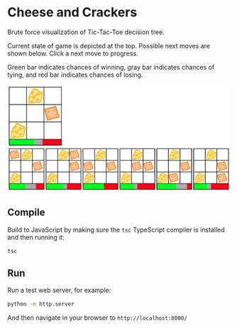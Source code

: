 # Cheese and Crackers

Brute force visualization of Tic-Tac-Toe decision tree.

Current state of game is depicted at the top. Possible next moves are shown below. Click a next move to progress.

Green bar indicates chances of winning, gray bar indicates chances of tying, and red bar indicates chances of losing.

![Screenshot](screenshot.png)

## Compile

Build to JavaScript by making sure the `tsc` TypeScript compiler is installed and then running it:
```bash
tsc
```

## Run

Run a test web server, for example:
```bash
python -m http.server
```

And then navigate in your browser to `http://localhost:8000/`
